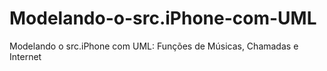 # Modelando-o-src.iPhone-com-UML
Modelando o src.iPhone com UML: Funções de Músicas, Chamadas e Internet
